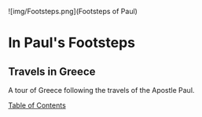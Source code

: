 ![img/Footsteps.png](Footsteps of Paul)

# In Paul's Footsteps
## Travels in Greece

A tour of Greece following the travels of the Apostle Paul.

[Table of Contents](Index.md)

